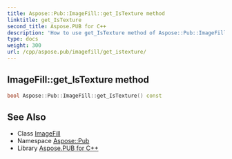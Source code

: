 ```yaml
---
title: Aspose::Pub::ImageFill::get_IsTexture method
linktitle: get_IsTexture
second_title: Aspose.PUB for C++
description: 'How to use get_IsTexture method of Aspose::Pub::ImageFill class in C++.'
type: docs
weight: 300
url: /cpp/aspose.pub/imagefill/get_istexture/
---
```

## ImageFill::get_IsTexture method




```cpp
bool Aspose::Pub::ImageFill::get_IsTexture() const
```

## See Also

* Class [ImageFill](../)
* Namespace [Aspose::Pub](../../)
* Library [Aspose.PUB for C++](../../../)
